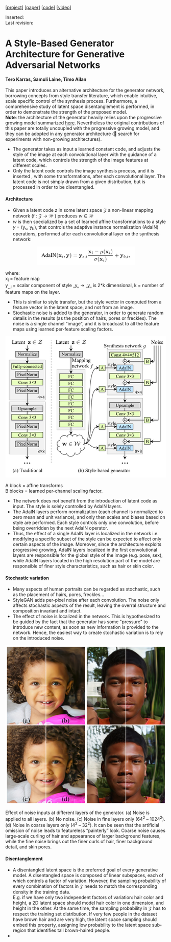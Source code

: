 [[project](https://research.nvidia.com/publication/2019-06_A-Style-Based-Generator)] [[paper](https://arxiv.org/abs/1812.04948)] [[code](https://github.com/NVlabs/stylegan)] [[video](https://www.youtube.com/watch?v=kSLJriaOumA&feature=youtu.be)]

Inserted:<br>
Last revision:

# A Style-Based Generator Architecture for Generative Adversarial Networks
**Tero Karras, Samuli Laine, Timo Ailan**
<br>
<br>
This paper introduces an alternative architecture for the generator network, borrowing concepts from style transfer literature, which enable intuitive, scale specific control of the synthesis process. Furthermore, a comprehensive study of latent space disentanglement is performed, in order to demonstrate the strength of the proposed model.<br>**Note**: the architecture of the generator heavily relies upon the progressive growing model summarized [here](Karras_2018.md). Nevertheless the original contributions of this paper are totally uncoupled with the progressive growing model, and they can be adopted in any generator architecture (:telescope: search for experiments with non-growing architectures).
- The generator takes as input a learned constant code, and adjusts the style of the image at each convolutional layer with the guidance of a latent code, which controls the strength of the image features at different scales.
- Only the latent code controls the image synthesis process, and it is inserted , with some transformations, after each convolutional layer. The latent code is not simply drawn from a given distribution, but is processed in order to be disentangled.

#### Architecture

- Given a latent code _z_ in some latent space &Zscr; a non-linear mapping network (f : &Zscr; &rarr; &Wscr; ) produces _w_ &in; &Wscr;
- _w_ is then specialized by a set of learned affine transformations to a style _y_ = (y<sub>s</sub>, y<sub>b</sub>), that controls the adaptive instance normalization (AdaIN) operations, performed after each convolutional layer on the synthesis network:
<p align="center">
  <img src="img/karras2019_eq1.png">
</p>
where:<br>x<sub>i</sub> = feature map<br>y<sub>&#95;,i</sub> = scalar component of style _y_ &rarr; _y_ is 2*k dimensional, k = number of feature maps on the layer.

- This is similar to style transfer, but the style vector in computed from a feature vector in the latent space, and not from an image.
- Stochastic noise is added to the generator, in order to generate random details in the results (as the position of hairs, pores or freckles). The noise is a single channel "image", and it is broadcast to all the feature maps using learned per-feature scaling factors.
<p align="center">
  <img src="img/karras2019_model.png">
</p>
A block = affine transforms<br>B blocks = learned per-channel scaling factor.


- The network does not benefit from the introduction of latent code as input. The style is solely controlled by AdaIN layers.
- The AdaIN layers perform normalization (each channel is normalized to zero mean and unit variance), and only then scales and biases based on style are performed. Each style controls only one convolution, before being overridden by the next AdaIN operator.
- Thus, the effect of a single AdaIN layer is localized in the network i.e. modifying a specific subset of the style can be expected to affect only certain aspects of the image. Moreover, since the architecture exploits progressive growing, AdaIN layers localized in the first convolutional layers are responsible for the global style of the image (e.g. pose, sex), while AdaIN layers located in the high resolution part of the model are responsible of finer style characteristics, such as hair or skin color.

#### Stochastic variation
- Many aspects of human portraits can be regarded as stochastic, such as the placement of hairs, pores, freckles...
- StyleGAN adds per-pixel noise after each convolution. The noise only affects stochastic aspects of the result, leaving the overral structure and composition invariant and intact.
- The effect of noise is localized in the network. This is hypothesized to be guided by the fact that the generator has some "pressure" to introduce new content, as soon as new information is provided to the network. Hence, the easiest way to create stochastic variation is to rely on the introduced noise.
<p align="center">
  <img src="img/karras2019_noise.png">
</p>
Effect of noise inputs at different layers of the generator. (a) Noise is applied to all layers. (b) No noise. (c) Noise in fine layers only (64<sup>2</sup> – 1024<sup>2</sup>). (d) Noise in coarse layers only (4<sup>2</sup> – 32<sup>2</sup>). It can be seen that the artificial omission of noise leads to featureless “painterly” look. Coarse noise causes large-scale curling of hair and appearance of larger background features, while the fine noise brings out the finer curls of hair, finer background detail, and skin pores.

#### Disentanglement
- A disentangled latent space is the preferred goal of every generative model. A disentangled space is composed of linear subspaces, each of which controls a factor of variation. However, the sampling probability of every combination of factors in &Zscr; needs to match the corresponding density in the training data.<br>E.g. if we have only two independent factors of variation: hair color and height, a 2D latent space should model hair color in one dimension, and height in the other. At the same time, the sampling probability in &Zscr; has to respect the training set distribution. If very few people in the dataset have brown hair and are very high, the latent space sampling should embed this property, assigning low probability to the latent space sub-region that identifies tall brown-haired people.
- 
